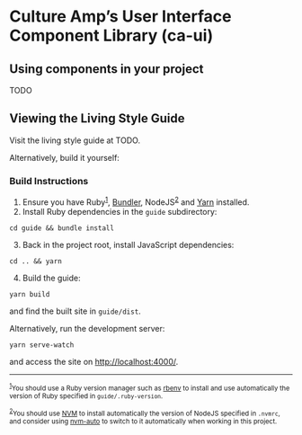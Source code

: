# Culture Amp’s User Interface Component Library (ca-ui)

## Using components in your project

TODO

## Viewing the Living Style Guide

Visit the living style guide at TODO.

Alternatively, build it yourself:

### Build Instructions

1.  Ensure you have Ruby<sup id="fn1">[1](#ruby)</sup>, [Bundler][bundler], NodeJS<sup id="fn2">[2](#nodejs)</sup> and [Yarn][yarn] installed.
2.  Install Ruby dependencies in the `guide` subdirectory:
```
cd guide && bundle install
```
3.  Back in the project root, install JavaScript dependencies:
```
cd .. && yarn
```
4.  Build the guide:
```
yarn build
```
and find the built site in `guide/dist`.

  Alternatively, run the development server:
```
yarn serve-watch
```
and access the site on <http://localhost:4000/>.

---

<small><sup id="ruby">[1](#fn1)</sup>You should use a Ruby version manager such as [rbenv][rbenv] to install and use automatically the version of Ruby specified in `guide/.ruby-version`.</small>

<small><sup id="nodejs">[2](#fn2)</sup>You should use [NVM][nvm] to install automatically the version of NodeJS specified in `.nvmrc`, and consider using [nvm-auto][nvm-auto] to switch to it automatically when working in this project.</small>

[bundler]: https://bundler.io/
[nvm]: http://nvm.sh/
[nvm-auto]: https://github.com/jsdf/nvm_auto
[rbenv]: https://github.com/rbenv/rbenv
[yarn]: https://yarnpkg.com/
